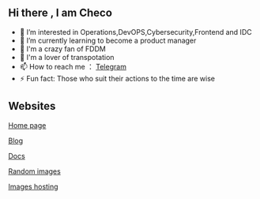 ## Hi there , I am Checo

<!--
**sergioperezcheco/sergioperezcheco** is a ✨ _special_ ✨ repository because its `README.md` (this file) appears on your GitHub profile.

Here are some ideas to get you started:

-->

- 👀 I’m interested in Operations,DevOPS,Cybersecurity,Frontend and IDC
- 🌱 I’m currently learning to become a product manager
- 🚀 I'm a crazy fan of FDDM
- 🚄 I'm a lover of transpotation
- 📫 How to reach me ： [Telegram](https://t.me/iiiiiikun)
- ⚡ Fun fact: Those who suit their actions to the time are wise

## Websites
[Home page](https://home.checo.cc)

[Blog](https://blog.checo.cc)

[Docs](https://docs.checo.cc)

[Random images](https://random.fddm.cc)

[Images hosting](https://img.checo.cc)


